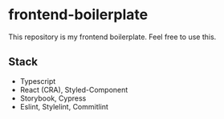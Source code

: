 # frontend-boilerplate

This repository is my frontend boilerplate. Feel free to use this.

## Stack

- Typescript
- React (CRA), Styled-Component
- Storybook, Cypress
- Eslint, Stylelint, Commitlint
